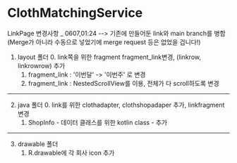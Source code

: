 # ClothMatchingService

LinkPage 변경사항 _ 0607,01:24
--> 기존에 만들어둔 link와 main branch를 병합 (Merge가 아니라 수동으로 넣었기에 merge request 등은 없었을 겁니다!)

1) layout 폴더
	0. link쪽을 위한 fragment fragment_link변경, (linkrow, linkrowrow) 추가
	1. fragment_link : '이번달' -> '이번주' 로 변경
	2. fragment_link : NestedScrollView를 이용, 전체가 다 scroll하도록 변경

-----------

2) java 폴더
	0. link를 위한 clothadapter, clothshopadaper 추가, linkfragment 변경
	1. ShopInfo - 데이터 클래스를 위한 kotlin class - 추가

----------

3) drawable 폴더
	1. R.drawable에 각 회사 icon 추가
